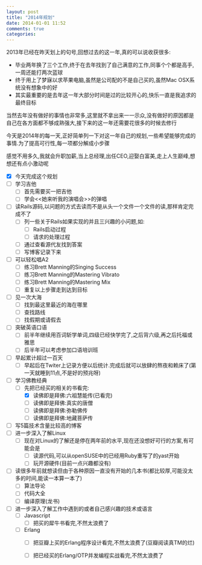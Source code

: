 ```yaml
---
layout: post
title: "2014年规划"
date: 2014-01-01 11:52
comments: true
categories: 
---
```


2013年已经在昨天划上的句号,回想过去的这一年,真的可以说收获很多:

- 毕业两年换了三个工作,终于在去年找到了自己满意的工作,同事个个都是高手,一周还能打两次蓝球
- 终于用上了梦寐以求苹果电脑,虽然是公司配的不是自己买的,虽然Mac OSX系统没有想象中的好
- 其实最重要的是去年这一年大部分时间是过的比较开心的,快乐一直是我追求的最终目标

当然去年没有做好的事情也非常多,这里就不拿出来一一示众,没有做好的原因都是自己在各方面都不够成熟强大,接下来的这一年还需要花很多的时候去修行

今天是2014年的每一天,正好简单列一下对这一年自己的规划,一些希望能够完成的事情.为了提高可行性,每一项都分解成小步骤

感觉不用多久,我就会升职加薪,当上总经理,出任CEO,迎娶白富美,走上人生巅峰,想想还有点小激动呢

- [x] 今天完成这个规划
- [ ] 学习吉他
  - [ ] 首先需要买一把吉他
  - [ ] 学会<<她来听我的演唱会>>的弹唱
- [ ] 读Rails源码,以问题的方式去读而不是从头一个文件一个文件的读,那样肯定完成不了
  - [ ] 列一些关于Rails如果实现的并且三兴趣的小问题,如:
    - [ ] Rails启动过程
    - [ ] 请求的处理过程
  - [ ] 通过查看源代友找到答案
  - [ ] 写博客记录下来
- [ ] 可以轻松唱A2
  - [ ] 练习Brett Manning的Singing Success
  - [ ] 练习Brett Manning的Mastering Vibrato
  - [ ] 练习Brett Manning的Mastering Mix
  - [ ] 重复以上步骤走到达到目标
- [ ] 见一次大海
  - [ ] 找到最这里最近的海在哪里
  - [ ] 查找路线
  - [ ] 找假期或请假去
- [ ] 突破英语口语
  - [ ] 前半年继续用百词斩学单词,四级已经快学完了,之后背六级,再之后托福或雅思
  - [ ] 后半年可以考虑参加口语培训班
- [ ] 早起累计超过一百天
  - [ ] 早起后在Twiter上记录方便以后统计.完成后就可以放肆的熬夜和赖床了(第一天就睡到11点,不是好的预兆呀)
- [ ] 学习佛教经典
  - [ ] 先把已经买的相关的书看完:
    - [x] 读佛即是拜佛:六祖慧能传(已看完)
    - [ ] 读佛即是拜佛:真实的唐僧
    - [ ] 读佛即是拜佛:弥勒佛传
    - [ ] 读佛即是拜佛:地藏菩萨传
- [ ] 写5篇技术含量比较高的博客
- [ ] 进一步深入了解Linux
  - [ ] 现在对Linux的了解还是停在两年前的水平,现在还没想好可行的方案,有可能会是
    - [ ] 读源代码,可以从openSUSE中的已经用Ruby重写了的yast开始
    - [ ] 玩开源硬件(目前一点兴趣都没有)
- [ ] 读很多年前就想读但由于各种原因一直没有开始的几本书(都比较厚,可能没太多的时间,能读一本算一本了)
  - [ ] 算法导论
  - [ ] 代码大全
  - [ ] 编译原理(龙书)
- [ ] 进一步深入了解工作中遇到的或者自己感兴趣的技术或语言
  - [ ] Javascript
    - [ ] 把买的犀牛书看完,不然太浪费了
  - [ ] Erlang
    - [ ] 把豆瓣上买的Erlang程序设计看完,不然太浪费了(豆瓣阅读真TM的烂)
    - [ ] 把已经买的Erlang/OTP并发编程实战看完,不然太浪费了

